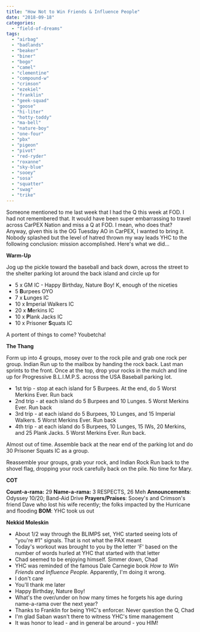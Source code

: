 ```yaml
---
title: "How Not to Win Friends & Influence People"
date: "2018-09-18"
categories: 
  - "field-of-dreams"
tags: 
  - "airbag"
  - "badlands"
  - "beaker"
  - "biner"
  - "bogo"
  - "camel"
  - "clementine"
  - "compound-w"
  - "crimson"
  - "ezekiel"
  - "franklin"
  - "geek-squad"
  - "goose"
  - "hi-liter"
  - "hotty-toddy"
  - "ma-bell"
  - "nature-boy"
  - "one-four"
  - "pbx"
  - "pigeon"
  - "pivot"
  - "red-ryder"
  - "roxanne"
  - "sky-blue"
  - "sooey"
  - "sosa"
  - "squatter"
  - "swag"
  - "trike"
---
```


Someone mentioned to me last week that I had the Q this week at FOD. I had not remembered that. It would have been super embarrassing to travel across CarPEX Nation and miss a Q at FOD. I mean, who does that? Anyway, given this is the OG Tuesday AO in CarPEX, I wanted to bring it. Nobody splashed but the level of hatred thrown my way leads YHC to the following conclusion: mission accomplished. Here's what we did...

**Warm-Up**

Jog up the pickle toward the baseball and back down, across the street to the shelter parking lot around the back island and circle up for

- 5 x GM IC - Happy Birthday, Nature Boy! K, enough of the niceties
- 5 **B**urpees OYO
- 7 x **L**unges IC
- 10 x **I**mperial Walkers IC
- 20 x **M**erkins IC
- 10 x **P**lank Jacks IC
- 10 x Prisoner **S**quats IC

A portent of things to come? Youbetcha!

**The Thang**

Form up into 4 groups, mosey over to the rock pile and grab one rock per group. Indian Run up to the mailbox by handing the rock back. Last man sprints to the front. Once at the top, drop your rocks in the mulch and line up for Progressive B.L.I.M.P.S. across the USA Baseball parking lot.

- 1st trip - stop at each island for 5 Burpees. At the end, do 5 Worst Merkins Ever. Run back
- 2nd trip - at each island do 5 Burpees and 10 Lunges. 5 Worst Merkins Ever. Run back
- 3rd trip - at each island do 5 Burpees, 10 Lunges, and 15 Imperial Walkers. 5 Worst Merkins Ever. Run back
- 4th trip - at each island do 5 Burpees, 10 Lunges, 15 IWs, 20 Merkins, and 25 Plank Jacks. 5 Worst Merkins Ever. Run back.

Almost out of time. Assemble back at the near end of the parking lot and do 30 Prisoner Squats IC as a group.

Reassemble your groups, grab your rock, and Indian Rock Run back to the shovel flag, dropping your rock carefully back on the pile. No time for Mary.

**COT**

**Count-a-rama:** 29 **Name-a-rama:** 3 RESPECTS, 26 Meh **Announcements**: Odyssey 10/20; Band-Aid Drive **Prayers/Praises**: Sooey's and Crimson's friend Dave who lost his wife recently; the folks impacted by the Hurricane and flooding **BOM**: YHC took us out

**Nekkid Moleskin**

- About 1/2 way through the BLIMPS set, YHC started seeing lots of "you're #1" signals. That is not what the PAX meant
- Today's workout was brought to you by the letter 'F' based on the number of words hurled at YHC that started with that letter
- Chad seemed to be enjoying himself. Simmer down, Chad
- YHC was reminded of the famous Dale Carnegie book _How to Win Friends and Influence People._ Apparently, I'm doing it wrong.
- I don't care
- You'll thank me later
- Happy Birthday, Nature Boy!
- What's the over/under on how many times he forgets his age during name-a-rama over the next year?
- Thanks to Franklin for being YHC's enforcer. Never question the Q, Chad
- I'm glad Saban wasn't there to witness YHC's time management
- It was honor to lead - and in general be around - you HIM!
